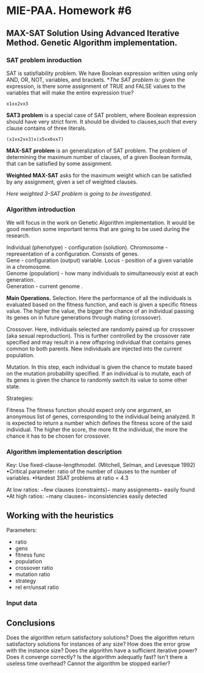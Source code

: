 # MIE-PAA. Homework #6

## MAX-SAT Solution Using Advanced Iterative Method. Genetic Algorithm implementation.

### SAT problem inroduction

SAT is satisfiability problem. We have Boolean expression written using only AND, OR, NOT, variables, and brackets. **The SAT problem is:* given the expression, is there some assignment of TRUE and FALSE values to the variables that will make the entire expression true?
	
	x1∧x2∨x3

**SAT3 problem** is a special case of SAT problem, where Boolean expression should have very strict form. It should be divided to clauses,such that every clause contains of three literals.

	(x1∨x2∨x3)∧(x5∨x6∨x7)

**MAX-SAT problem** is an generalization of SAT problem. The problem of determining the maximum number of clauses, of a given Boolean formula, that can be satisfied by some assignment.

**Weighted MAX-SAT** asks for the maximum weight which can be satisfied by any assignment, given a set of weighted clauses.

*Here weighted 3-SAT problem is going to be investigated.*

### Algorithm introduction

We will focus in the work on Genetic Algorithm implementation. It would be good mention some important terms that are going to be used during the research.

Individual (phenotype) - configuration (solution).
Chromosome - representation of a configuration. Consists of genes.	
Gene - configuration (output) variable.	
Locus - position of a given variable in a chromosome.	
Genome (population) - how many individuals to simultaneously exist at each generation.	
Generation - current genome .

**Main Operations.**
Selection. Here the performance of all the individuals is evaluated based on the fitness function, and each is given a specific fitness value. The higher the value, the bigger the chance of an individual passing its genes on in future generations through mating (crossover).

Crossover. Here, individuals selected are randomly paired up for crossover (aka sexual reproduction). This is further controlled by the crossover rate specified and may result in a new offspring individual that contains genes common to both parents. New individuals are injected into the current population.

Mutation. In this step, each individual is given the chance to mutate based on the mutation probability specified. If an individual is to mutate, each of its genes is given the chance to randomly switch its value to some other state.

Strategies:
	
Fitness
The fitness function should expect only one argument, an anonymous list of genes, corresponding to the individual being analyzed. It is expected to return a number which defines the fitness score of the said individual. The higher the score, the more fit the individual, the more the chance it has to be chosen for crossover.

### Algorithm implementation description 

Key: Use fixed-clause-lengthmodel. 
(Mitchell, Selman, and Levesque 1992) 
•Critical parameter: ratio of the number of clauses 
to the number of variables. 
•Hardest 3SAT problems at ratio = 4.3

At low ratios: 
−few clauses (constraints)− 
many assignments− 
easily found 
•At high ratios: 
−many clauses− 
inconsistencies easily detected


## Working with the heuristics
Parameters:
- ratio
- gens
- fitness func
- population
- crossover ratio
- mutation ratio
- strategy
- rel err/unsat ratio

### Input data

## Conclusions
Does the algorithm return satisfactory solutions?
Does the algorithm return satisfactory solutions for instances of any size? How does the error grow with the instance size?
Does the algorithm have a sufficient iterative power? Does it converge correctly?
Is the algorithm adequatly fast?
Isn't there a useless time overhead? Cannot the algorithm be stopped earlier?


